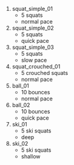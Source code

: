 1. squat_simple_01
    * 5 squats
    * normal pace
2. squat_simple_02
    * 5 squats
    * quick pace
3. squat_simple_03
    * 5 squats
    * slow pace
4. squat_crouched_01
    * 5 crouched squats
    * normal pace
5. ball_01
    * 10 bounces
    * normal pace
6. ball_02
    * 10 bounces
    * quick pace
7. ski_01
    * 5 ski squats
    * deep
8. ski_02
    * 5 ski squats
    * shallow
